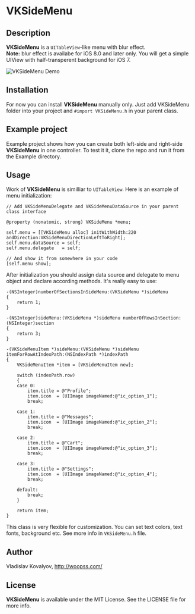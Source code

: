 # VKSideMenu
## Description
**VKSideMenu** is a `UITableView`-like menu with blur effect.<br>
**Note:** blur effect is availabe for iOS 8.0 and later only. You will get a simple UIView with half-transperent background for iOS 7.

![VKSideMenu Demo](https://github.com/vladislav-k/VKSideMenu/blob/master/Demo.gif?raw=true)

## Installation
For now you can install **VKSideMenu** manually only. Just add VKSideMenu folder into your project and `#import VKSideMenu.h` in your parent class.

## Example project
Example project shows how you can create both left-side and right-side **VKSideMenu** in one controller.
To test it it, clone the repo and run it from the Example directory. 

## Usage
Work of **VKSideMenu** is similliar to `UITableView`. Here is an example of menu initialization:
```
// Add VKSideMenuDelegate and VKSideMenuDataSource in your parent class interface

@property (nonatomic, strong) VKSideMenu *menu;

self.menu = [[VKSideMenu alloc] initWithWidth:220 andDirection:VKSideMenuDirectionLeftToRight];
self.menu.dataSource = self;
self.menu.delegate   = self;

// And show it from somewhere in your code
[self.menu show];
```
After initialization you should assign data source and delegate to menu object and declare according methods. It's really easy to use:

```
-(NSInteger)numberOfSectionsInSideMenu:(VKSideMenu *)sideMenu
{
    return 1;
}

-(NSInteger)sideMenu:(VKSideMenu *)sideMenu numberOfRowsInSection:(NSInteger)section
{
	return 3;
}

-(VKSideMenuItem *)sideMenu:(VKSideMenu *)sideMenu itemForRowAtIndexPath:(NSIndexPath *)indexPath
{
	VKSideMenuItem *item = [VKSideMenuItem new];

	switch (indexPath.row)
	{
	case 0:
		item.title = @"Profile";
		item.icon  = [UIImage imageNamed:@"ic_option_1"];
		break;
                
	case 1:
		item.title = @"Messages";
		item.icon  = [UIImage imageNamed:@"ic_option_2"];
		break;
                
	case 2:
		item.title = @"Cart";
		item.icon  = [UIImage imageNamed:@"ic_option_3"];	
		break;
                
	case 3:
		item.title = @"Settings";
		item.icon  = [UIImage imageNamed:@"ic_option_4"];
        break;
                
	default:
		break;
	}
    
    return item;
}

```

This class is very flexible for customization. You can set text colors, text fonts, background etc. See more info in `VKSideMenu.h` file.

## Author
Vladislav Kovalyov, http://woopss.com/

## License
**VKSideMenu** is available under the MIT License. See the LICENSE file for more info.